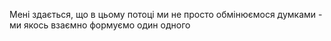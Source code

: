 Мені здається, що в цьому потоці ми не просто обмінюємося думками - ми якось взаємно формуємо один одного